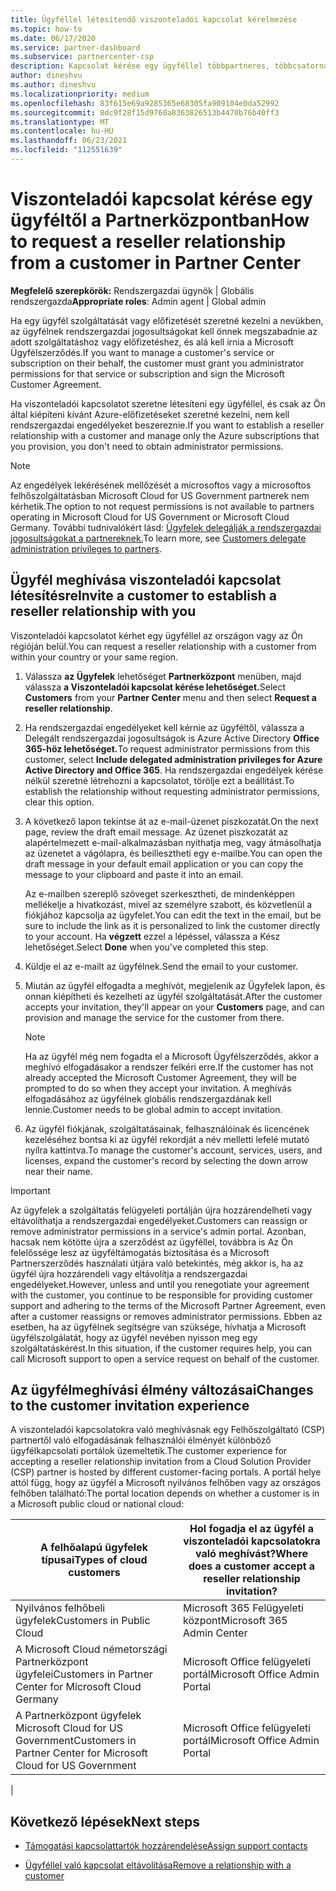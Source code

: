 ```yaml
---
title: Ügyféllel létesítendő viszonteladói kapcsolat kérelmezése
ms.topic: how-to
ms.date: 06/17/2020
ms.service: partner-dashboard
ms.subservice: partnercenter-csp
description: Kapcsolat kérése egy ügyféllel többpartneres, többcsatornás forgatókönyvek esetén, vagy ha az ügyfél delegált rendszergazdai jogosultságait vissza kell állítani.
author: dineshvu
ms.author: dineshvu
ms.localizationpriority: medium
ms.openlocfilehash: 83f615e69a9285365e68305fa909104e0da52992
ms.sourcegitcommit: 8dc9f28f15d9760a8363826513b4470b76b40ff3
ms.translationtype: MT
ms.contentlocale: hu-HU
ms.lasthandoff: 06/23/2021
ms.locfileid: "112551639"
---
```

# <a name="how-to-request-a-reseller-relationship-from-a-customer-in-partner-center"></a><span data-ttu-id="ddd9d-103">Viszonteladói kapcsolat kérése egy ügyféltől a Partnerközpontban</span><span class="sxs-lookup"><span data-stu-id="ddd9d-103">How to request a reseller relationship from a customer in Partner Center</span></span>

<span data-ttu-id="ddd9d-104">**Megfelelő szerepkörök:** Rendszergazdai ügynök | Globális rendszergazda</span><span class="sxs-lookup"><span data-stu-id="ddd9d-104">**Appropriate roles**: Admin agent | Global admin</span></span>

<span data-ttu-id="ddd9d-105">Ha egy ügyfél szolgáltatását vagy előfizetését szeretné kezelni a nevükben, az ügyfélnek rendszergazdai jogosultságokat kell önnek megszabadnie az adott szolgáltatáshoz vagy előfizetéshez, és alá kell írnia a Microsoft Ügyfélszerződés.</span><span class="sxs-lookup"><span data-stu-id="ddd9d-105">If you want to manage a customer's service or subscription on their behalf, the customer must grant you administrator permissions for that service or subscription and sign the Microsoft Customer Agreement.</span></span>

<span data-ttu-id="ddd9d-106">Ha viszonteladói kapcsolatot szeretne létesíteni egy ügyféllel, és csak az Ön által kiépíteni kívánt Azure-előfizetéseket szeretné kezelni, nem kell rendszergazdai engedélyeket beszereznie.</span><span class="sxs-lookup"><span data-stu-id="ddd9d-106">If you want to establish a reseller relationship with a customer and manage only the Azure subscriptions that you provision, you don't need to obtain administrator permissions.</span></span>

>[!NOTE] 
><span data-ttu-id="ddd9d-107">Az engedélyek lekérésének mellőzését a microsoftos vagy a microsoftos felhőszolgáltatásban Microsoft Cloud for US Government partnerek nem kérhetik.</span><span class="sxs-lookup"><span data-stu-id="ddd9d-107">The option to not request permissions is not available to partners operating in Microsoft Cloud for US Government or Microsoft Cloud Germany.</span></span> <span data-ttu-id="ddd9d-108">További tudnivalókért lásd: [Ügyfelek delegálják a rendszergazdai jogosultságokat a partnereknek.](customers-revoke-admin-privileges.md)</span><span class="sxs-lookup"><span data-stu-id="ddd9d-108">To learn more, see [Customers delegate administration privileges to partners](customers-revoke-admin-privileges.md).</span></span>

## <a name="invite-a-customer-to-establish-a-reseller-relationship-with-you"></a><span data-ttu-id="ddd9d-109">Ügyfél meghívása viszonteladói kapcsolat létesítésre</span><span class="sxs-lookup"><span data-stu-id="ddd9d-109">Invite a customer to establish a reseller relationship with you</span></span>

<span data-ttu-id="ddd9d-110">Viszonteladói kapcsolatot kérhet egy ügyféllel az országon vagy az Ön régióján belül.</span><span class="sxs-lookup"><span data-stu-id="ddd9d-110">You can request a reseller relationship with a customer from within your country or your same region.</span></span>

1. <span data-ttu-id="ddd9d-111">Válassza **az Ügyfelek** lehetőséget **Partnerközpont** menüben, majd válassza **a Viszonteladói kapcsolat kérése lehetőséget.**</span><span class="sxs-lookup"><span data-stu-id="ddd9d-111">Select **Customers** from your **Partner Center** menu and then select **Request a reseller relationship**.</span></span>

2. <span data-ttu-id="ddd9d-112">Ha rendszergazdai engedélyeket kell kérnie az ügyféltől, válassza a Delegált rendszergazdai jogosultságok is Azure Active Directory **Office 365-höz lehetőséget.**</span><span class="sxs-lookup"><span data-stu-id="ddd9d-112">To request administrator permissions from this customer, select **Include delegated administration privileges for Azure Active Directory and Office 365**.</span></span> <span data-ttu-id="ddd9d-113">Ha rendszergazdai engedélyek kérése nélkül szeretné létrehozni a kapcsolatot, törölje ezt a beállítást.</span><span class="sxs-lookup"><span data-stu-id="ddd9d-113">To establish the relationship without requesting administrator permissions, clear this option.</span></span>

3. <span data-ttu-id="ddd9d-114">A következő lapon tekintse át az e-mail-üzenet piszkozatát.</span><span class="sxs-lookup"><span data-stu-id="ddd9d-114">On the next page, review the draft email message.</span></span> <span data-ttu-id="ddd9d-115">Az üzenet piszkozatát az alapértelmezett e-mail-alkalmazásban nyithatja meg, vagy átmásolhatja az üzenetet a vágólapra, és beillesztheti egy e-mailbe.</span><span class="sxs-lookup"><span data-stu-id="ddd9d-115">You can open the draft message in your default email application or you can copy the message to your clipboard and paste it into an email.</span></span>

   <span data-ttu-id="ddd9d-116">Az e-mailben szereplő szöveget szerkesztheti, de mindenképpen mellékelje a hivatkozást, mivel az személyre szabott, és közvetlenül a fiókjához kapcsolja az ügyfelet.</span><span class="sxs-lookup"><span data-stu-id="ddd9d-116">You can edit the text in the email, but be sure to include the link as it is personalized to link the customer directly to your account.</span></span> <span data-ttu-id="ddd9d-117">Ha **végzett** ezzel a lépéssel, válassza a Kész lehetőséget.</span><span class="sxs-lookup"><span data-stu-id="ddd9d-117">Select **Done** when you've completed this step.</span></span>

4. <span data-ttu-id="ddd9d-118">Küldje el az e-mailt az ügyfélnek.</span><span class="sxs-lookup"><span data-stu-id="ddd9d-118">Send the email to your customer.</span></span>

5. <span data-ttu-id="ddd9d-119">Miután az ügyfél elfogadta a meghívót,  megjelenik az Ügyfelek lapon, és onnan kiépítheti és kezelheti az ügyfél szolgáltatását.</span><span class="sxs-lookup"><span data-stu-id="ddd9d-119">After the customer accepts your invitation, they'll appear on your **Customers** page, and can provision and manage the service for the customer from there.</span></span>

   > [!NOTE]
   > <span data-ttu-id="ddd9d-120">Ha az ügyfél még nem fogadta el a Microsoft Ügyfélszerződés, akkor a meghívó elfogadásakor a rendszer felkéri erre.</span><span class="sxs-lookup"><span data-stu-id="ddd9d-120">If the customer has not already accepted the Microsoft Customer Agreement, they will be prompted to do so when they accept your invitation.</span></span> <span data-ttu-id="ddd9d-121">A meghívás elfogadásához az ügyfélnek globális rendszergazdának kell lennie.</span><span class="sxs-lookup"><span data-stu-id="ddd9d-121">Customer needs to be global admin to accept invitation.</span></span>

6. <span data-ttu-id="ddd9d-122">Az ügyfél fiókjának, szolgáltatásainak, felhasználóinak és licencének kezeléséhez bontsa ki az ügyfél rekordját a név melletti lefelé mutató nyílra kattintva.</span><span class="sxs-lookup"><span data-stu-id="ddd9d-122">To manage the customer's account, services, users, and licenses, expand the customer's record by selecting the down arrow near their name.</span></span>

> [!IMPORTANT]  
> <span data-ttu-id="ddd9d-123">Az ügyfelek a szolgáltatás felügyeleti portálján újra hozzárendelheti vagy eltávolíthatja a rendszergazdai engedélyeket.</span><span class="sxs-lookup"><span data-stu-id="ddd9d-123">Customers can reassign or remove administrator permissions in a service's admin portal.</span></span> <span data-ttu-id="ddd9d-124">Azonban, hacsak nem kötötte újra a szerződést az ügyféllel, továbbra is Az Ön felelőssége lesz az ügyféltámogatás biztosítása és a Microsoft Partnerszerződés használati útjára való betekintés, még akkor is, ha az ügyfél újra hozzárendeli vagy eltávolítja a rendszergazdai engedélyeket.</span><span class="sxs-lookup"><span data-stu-id="ddd9d-124">However, unless and until you renegotiate your agreement with the customer, you continue to be responsible for providing customer support and adhering to the terms of the Microsoft Partner Agreement, even after a customer reassigns or removes administrator permissions.</span></span> <span data-ttu-id="ddd9d-125">Ebben az esetben, ha az ügyfélnek segítségre van szüksége, hívhatja a Microsoft ügyfélszolgálatát, hogy az ügyfél nevében nyisson meg egy szolgáltatáskérést.</span><span class="sxs-lookup"><span data-stu-id="ddd9d-125">In this situation, if the customer requires help, you can call Microsoft support to open a service request on behalf of the customer.</span></span>

## <a name="changes-to-the-customer-invitation-experience"></a><span data-ttu-id="ddd9d-126">Az ügyfélmeghívási élmény változásai</span><span class="sxs-lookup"><span data-stu-id="ddd9d-126">Changes to the customer invitation experience</span></span>

<span data-ttu-id="ddd9d-127">A viszonteladói kapcsolatokra való meghívásnak egy Felhőszolgáltató (CSP) partnertől való elfogadásának felhasználói élményét különböző ügyfélkapcsolati portálok üzemeltetik.</span><span class="sxs-lookup"><span data-stu-id="ddd9d-127">The customer experience for accepting a reseller relationship invitation from a Cloud Solution Provider (CSP) partner is hosted by different customer-facing portals.</span></span> <span data-ttu-id="ddd9d-128">A portál helye attól függ, hogy az ügyfél a Microsoft nyilvános felhőben vagy az országos felhőben található:</span><span class="sxs-lookup"><span data-stu-id="ddd9d-128">The portal location depends on whether a customer is in a Microsoft public cloud or national cloud:</span></span>

|<span data-ttu-id="ddd9d-129">A felhőalapú ügyfelek típusai</span><span class="sxs-lookup"><span data-stu-id="ddd9d-129">Types of cloud customers</span></span>  | <span data-ttu-id="ddd9d-130">Hol fogadja el az ügyfél a viszonteladói kapcsolatokra való meghívást?</span><span class="sxs-lookup"><span data-stu-id="ddd9d-130">Where does a customer accept a reseller relationship invitation?</span></span> |
|---------|---------
| <span data-ttu-id="ddd9d-131">Nyilvános felhőbeli ügyfelek</span><span class="sxs-lookup"><span data-stu-id="ddd9d-131">Customers in Public Cloud</span></span> | <span data-ttu-id="ddd9d-132">Microsoft 365 Felügyeleti központ</span><span class="sxs-lookup"><span data-stu-id="ddd9d-132">Microsoft 365 Admin Center</span></span> |
| <span data-ttu-id="ddd9d-133">A Microsoft Cloud németországi Partnerközpont ügyfelei</span><span class="sxs-lookup"><span data-stu-id="ddd9d-133">Customers in Partner Center for Microsoft Cloud Germany</span></span> | <span data-ttu-id="ddd9d-134">Microsoft Office felügyeleti portál</span><span class="sxs-lookup"><span data-stu-id="ddd9d-134">Microsoft Office Admin Portal</span></span> |
| <span data-ttu-id="ddd9d-135">A Partnerközpont ügyfelek Microsoft Cloud for US Government</span><span class="sxs-lookup"><span data-stu-id="ddd9d-135">Customers in Partner Center for Microsoft Cloud for US Government</span></span> | <span data-ttu-id="ddd9d-136">Microsoft Office felügyeleti portál</span><span class="sxs-lookup"><span data-stu-id="ddd9d-136">Microsoft Office Admin Portal</span></span> |
|

## <a name="next-steps"></a><span data-ttu-id="ddd9d-137">Következő lépések</span><span class="sxs-lookup"><span data-stu-id="ddd9d-137">Next steps</span></span>

- [<span data-ttu-id="ddd9d-138">Támogatási kapcsolattartók hozzárendelése</span><span class="sxs-lookup"><span data-stu-id="ddd9d-138">Assign support contacts</span></span>](assign-support-contacts.md)

- [<span data-ttu-id="ddd9d-139">Ügyféllel való kapcsolat eltávolítása</span><span class="sxs-lookup"><span data-stu-id="ddd9d-139">Remove a relationship with a customer</span></span>](remove-a-relationship.md)
